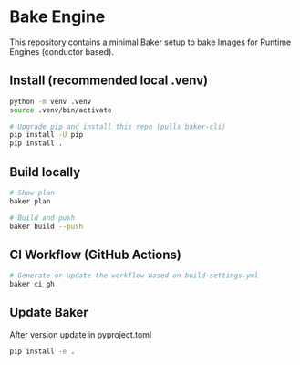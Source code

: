 # Bake Engine

This repository contains a minimal Baker setup to bake Images for Runtime Engines (conductor based).

## Install (recommended local .venv)

```bash
python -m venv .venv
source .venv/bin/activate

# Upgrade pip and install this repo (pulls baker-cli)
pip install -U pip
pip install .
```

## Build locally

```bash
# Show plan
baker plan

# Build and push
baker build --push
```

## CI Workflow (GitHub Actions)

```bash
# Generate or update the workflow based on build-settings.yml
baker ci gh
```

## Update Baker

After version update in pyproject.toml

```bash
pip install -e .
```

